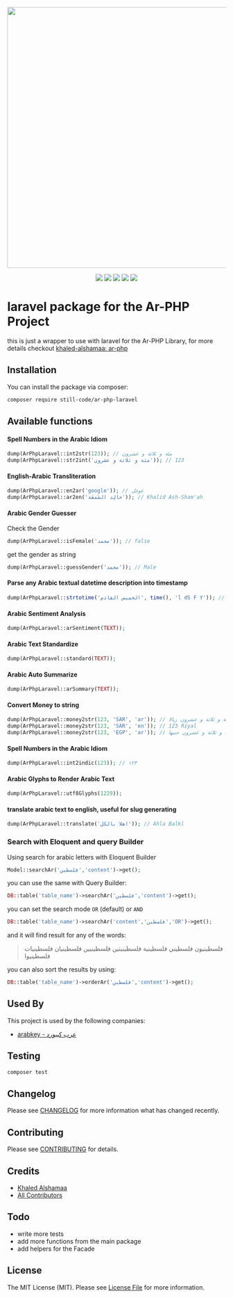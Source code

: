 <p align="center"><img src="https://banners.beyondco.de/Laravel%20Ar-PHP.png?theme=light&packageManager=composer+require&packageName=still-code%2Far-php-laravel&pattern=brickWall&style=style_1&description=Ar-PHP+wrapper+for+laravel&md=1&showWatermark=1&fontSize=125px&images=https%3A%2F%2Flaravel.com%2Fimg%2Flogomark.min.svg" width="600"></p>

<p align="center">
<a href="https://packagist.org/packages/still-code/ar-php-laravel"><img src="https://img.shields.io/packagist/v/still-code/ar-php-laravel" /></a>
<a href="https://packagist.org/packages/still-code/ar-php-laravel"><img src="https://img.shields.io/packagist/dt/still-code/ar-php-laravel" /></a>
<a href="https://github.com/still-code/ar-php-laravel"><img src="https://img.shields.io/github/stars/still-code/ar-php-laravel" /></a>
<a href="https://github.com/still-code/ar-php-laravel/actions?query=workflow%3AFix+PHP+code+style+issues+branch%3Amain"><img src="https://img.shields.io/github/actions/workflow/status/still-code/ar-php-laravel/fix-php-code-style-issues.yml?branch=main&label=code%20style&style=flat-square" /></a>
<a href="https://github.com/still-code/ar-php-laravel/actions/workflows/fix-php-code-style-issues.yml"><img src="https://github.com/still-code/ar-php-laravel/actions/workflows/fix-php-code-style-issues.yml/badge.svg" /></a>
</p>

# laravel  package for the Ar-PHP Project

this is just a wrapper to use with laravel for the Ar-PHP Library, for more details checkout [khaled-alshamaa: ar-php](https://github.com/khaled-alshamaa/ar-php)
## Installation
You can install the package via composer:
```bash
composer require still-code/ar-php-laravel
```

## Available functions
#### Spell Numbers in the Arabic Idiom
``` php
dump(ArPhpLaravel::int2str(123)); // مئة و ثلاثة و عشرون
dump(ArPhpLaravel::str2int('مئة و ثلاثة و عشرون')); // 123
```

#### English-Arabic Transliteration
``` php
dump(ArPhpLaravel::en2ar('google')); // غوغل
dump(ArPhpLaravel::ar2en('خالِد الشَمعَة')); // Khalid Ash-Sham'ah
```

#### Arabic Gender Guesser
Check the Gender
``` php
dump(ArPhpLaravel::isFemale('محمد')); // false
```
get the gender as string
``` php
dump(ArPhpLaravel::guessGender('محمد')); // Male
```

#### Parse any Arabic textual datetime description into timestamp
``` php
dump(ArPhpLaravel::strtotime('الخميس القادم', time(), 'l dS F Y')); // Thursday 13th May 2021
```

#### Arabic Sentiment Analysis
``` php
dump(ArPhpLaravel::arSentiment(TEXT));
```

#### Arabic Text Standardize
``` php
dump(ArPhpLaravel::standard(TEXT));
```

#### Arabic Auto Summarize
``` php
dump(ArPhpLaravel::arSummary(TEXT));
```

#### Convert Money to string
``` php
dump(ArPhpLaravel::money2str(123, 'SAR', 'ar')); // مئة و ثلاثة و عشرون ريالا
dump(ArPhpLaravel::money2str(123, 'SAR', 'en')); // 123 Riyal
dump(ArPhpLaravel::money2str(123, 'EGP', 'ar')); // مئة و ثلاثة و عشرون جنيها
```

#### Spell Numbers in the Arabic Idiom
``` php
dump(ArPhpLaravel::int2indic(123)); // ١٢٣
```

#### Arabic Glyphs to Render Arabic Text
``` php
dump(ArPhpLaravel::utf8Glyphs(1229));
```

#### translate arabic text to english, useful for slug generating
``` php
dump(ArPhpLaravel::translate('اهلا بالكل')); // Ahla Balkl
```

### Search with Eloquent and query Builder
Using search for arabic letters with Eloquent Builder
```php
Model::searchAr('فلسطين','content')->get();
```


you can use the same with Query Builder:
```php
DB::table('table_name')->searchAr('فلسطين','content')->get();
```


you can set the search mode `OR` (default) or `AND`
```php
DB::table('table_name')->searchAr('content','فلسطين','OR')->get();
```


and it will find result for any of the words:
>فلسطينيون فلسطيني فلسطينية فلسطينيتين فلسطينيين فلسطينيان فلسطينيات فلسطينيوا

you can also sort the results by using:
```php
DB::table('table_name')->orderAr('فلسطين','content')->get();
```

## Used By
This project is used by the following companies:
- [arabkey - عرب كيبورد](https://arabkey.site)

## Testing
``` bash
composer test
```

## Changelog
Please see [CHANGELOG](CHANGELOG.md) for more information what has changed recently.

## Contributing
Please see [CONTRIBUTING](CONTRIBUTING.md) for details.

## Credits
- [Khaled Alshamaa](https://github.com/khaled-alshamaa)
- [All Contributors](../../contributors)

## Todo
- write more tests
- add more functions from the main package
- add helpers for the Facade

## License
The MIT License (MIT). Please see [License File](LICENSE.md) for more information.
